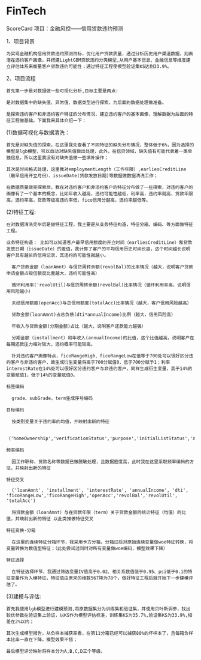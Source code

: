 # FinTech
ScoreCard
项目：金融风控——信用贷款违约预测

1、项目背景

    为实现金融机构信用贷款违约预测目标，优化用户贷款质量，通过分析历史用户渠道数据，刻画潜在违约客户画像，并搭建LightGBM贷款违约分类模型,从用户基本信息、金融信息等维度建立评估体系来衡量客户贷款违约可能性；通过特征工程使模型验证集KS达到33.9%。

2、项目流程

    首先第一步是对数据做一些可视化分析,目标主要是两点:

    是对数据集中的缺失值、异常值、数据类型进行探索，为后面的数据处理做准备。
    
    是探索违约客户和非违约客户特征的分布情况，建立违约客户的基本画像，理解数据为后面的特征工程做基础。下面我来具体介绍一下：

  (1)数据可视化与数据清洗：
  
    首先是对缺失值的探索，在这里我先查看了不同特征的缺失分布情况，整体低于6%，因为选择的模型是lgb模型，可以自动对缺失值做出处理，此外，在信贷领域，缺失值有可能代表着一类单独信息，所以这里我没有对缺失值做一些填补操作；

    其次是时间格式处理，这里我对employmentLength（工作年限）,earliesCreditLine（最早信用开立月份）、issueDate(贷款发放日期)等数据做数据清洗工作；

    在数据质量做完探索后，我在对违约客户和非违约客户的特征分布做了一些探索，对违约客户的画像有了一个基本的概念，比如年收入越高，违约可能性越低，利率高，违约率就高、贷款年限高，违约率高，贷款等级高违约率低，fico信用分越高，违约率越低等。

  (2)特征工程:
  
    在对数据清洗完毕后是做特征工程，我主要是从业务特征构造，特征分箱、编码、等方面做特征工程。

    业务特征构造： 比如可以知道客户最早信用额度的开立时间（earliesCreditLine）和贷款发放日期（issueDate）的差值，我计算了客户的平均信用历史时间长度，这个时间越长说明客户具有越长的信用记录，其违约的可能性就越小。

      客户贷款金额（loanAmnt）与信贷周转余额(revolBal)的比率情况（越大，说明客户贷款申请金额占授信额度比重越大，违约可能性高）
      
      循环利用率('revolUtil)与信贷周转余额(revolBal)比率情况（循环利用率高，说明信用风险越小）
      
      未结信用额度(openAcc)与总信用额度(totalAcc)比率情况（越大，客户信用风险越高）
      
      贷款金额(loanAmnt)占总负债(dti*annualIncome)比例（越大，信用风险高）
      
      年收入与贷款金额(分期金额)占比（越大，说明客户还款能力越强）
      
      分期金额（installment）和年收入(annualIncome)的比值，这个比值越高，说明客户在每期还款压力相对较大，违约概率可能较高。
      
      针对违约客户画像特点，ficoRangeHigh、ficoRangeLow在值等于700处可以很好区分违约客户与非违约客户，故生成衍生变量将高于700分赋值0，低于700分赋予1；利率interestRate在14%处可以很好区分违约客户与非违约客户，同样生成衍生变量，高于14%的变量赋值1，低于14%的变量赋值0。
      
    标签编码

      grade、subGrade，term生成序号编码
    
    目标编码

      按类别变量关于违约率的均值，并映射出新的特征
    
      （'homeOwnership','verificationStatus','purpose','initialListStatus','applicationType','term','grade','subGrade','employmentLength'）
      
    频率编码

      因工作职称、贷款名称等数据已做脱敏处理，且数据密度高，此时我在这里采取频率编码的方法，并映射出新的特征
      
    特征交叉

      ('loanAmnt', 'installment', 'interestRate', 'annualIncome', 'dti', 'ficoRangeLow','ficoRangeHigh','openAcc','revolBal','revolUtil', 'totalAcc')
      
      将贷款金额（loanAmnt）与在贷款年限（term）关于贷款金额的统计特征（均值）的比值，并映射出新的特征 以此类推做特征交叉
      
    特征变换-分箱

      在这里的连续特征分箱环节，我采用卡方分箱，分箱过后对原始连续变量做woe特征转换，将变量转换为数值型特征；（此处尝试过同时对所有变量做woe编码，模型效果下降）
    
    特征选择

      在特征选择环节，我通过筛选变量IV值高于0.02、相关系数值低于0.95、psi低于0.1的特征变量作为入模特征，特征值由原来的维数567降为78个，做好特征工程后就开始下一步建模评估了。
      
  (3)建模与评估:
  
    首先我使用lgb模型进行建模预测,将原数据集分为训练集和验证集，并使用贝叶斯调参，找出较优参数在验证集上验证，以KS作为模型评估标准，训练集KS为35.7%,验证集KS为33.9%,相差在2%以内；

    其次生成模型报告，从负样本捕获率看，在第11分箱已经可以捕获80%的坏样本了，且每箱负样本比率一直在下降，模型效果不错；

    最后模型评分映射将样本分为A,B,C,D三个等级。

